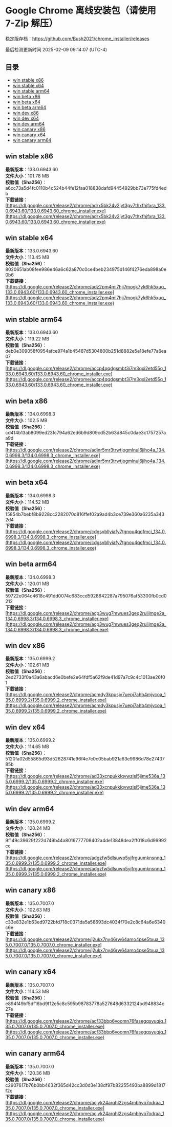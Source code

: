 # Google Chrome 离线安装包（请使用 7-Zip 解压）
稳定版存档：<https://github.com/Bush2021/chrome_installer/releases>

最后检测更新时间
2025-02-09 09:14:07 (UTC-4)

## 目录
* [win stable x86](https://github.com/Bush2021/chrome_installer?tab=readme-ov-file#win-stable-x86)
* [win stable x64](https://github.com/Bush2021/chrome_installer?tab=readme-ov-file#win-stable-x64)
* [win stable arm64](https://github.com/Bush2021/chrome_installer?tab=readme-ov-file#win-stable-arm64)
* [win beta x86](https://github.com/Bush2021/chrome_installer?tab=readme-ov-file#win-beta-x86)
* [win beta x64](https://github.com/Bush2021/chrome_installer?tab=readme-ov-file#win-beta-x64)
* [win beta arm64](https://github.com/Bush2021/chrome_installer?tab=readme-ov-file#win-beta-arm64)
* [win dev x86](https://github.com/Bush2021/chrome_installer?tab=readme-ov-file#win-dev-x86)
* [win dev x64](https://github.com/Bush2021/chrome_installer?tab=readme-ov-file#win-dev-x64)
* [win dev arm64](https://github.com/Bush2021/chrome_installer?tab=readme-ov-file#win-dev-arm64)
* [win canary x86](https://github.com/Bush2021/chrome_installer?tab=readme-ov-file#win-canary-x86)
* [win canary x64](https://github.com/Bush2021/chrome_installer?tab=readme-ov-file#win-canary-x64)
* [win canary arm64](https://github.com/Bush2021/chrome_installer?tab=readme-ov-file#win-canary-arm64)

## win stable x86
**最新版本**：133.0.6943.60  
**文件大小**：101.78 MB  
**校验值（Sha256）**：a6cc73a5d4fc0110b4c524b44fe12faa018838dafd94454929bb73e775fd4edb  
**下载链接**：[https://dl.google.com/release2/chrome/adrx5bk24v2jvt3gv7thxfhjfxra_133.0.6943.60/133.0.6943.60_chrome_installer.exe](https://dl.google.com/release2/chrome/adrx5bk24v2jvt3gv7thxfhjfxra_133.0.6943.60/133.0.6943.60_chrome_installer.exe)  

## win stable x64
**最新版本**：133.0.6943.60  
**文件大小**：113.45 MB  
**校验值（Sha256）**：8020651ab08fee986e46a6c62a870c0ce4beb234975d146f4276eda898a0e0b6  
**下载链接**：[https://dl.google.com/release2/chrome/adz2pm4mi7hjj7mogk7yk6hk5xuq_133.0.6943.60/133.0.6943.60_chrome_installer.exe](https://dl.google.com/release2/chrome/adz2pm4mi7hjj7mogk7yk6hk5xuq_133.0.6943.60/133.0.6943.60_chrome_installer.exe)  

## win stable arm64
**最新版本**：133.0.6943.60  
**文件大小**：119.22 MB  
**校验值（Sha256）**：deb0e309058f0954afce974a1b45487d5304800b251d8882e5e18efe77a6ea07  
**下载链接**：[https://dl.google.com/release2/chrome/accp4qqdgsmbt3i7m3qxi2etd55q_133.0.6943.60/133.0.6943.60_chrome_installer.exe](https://dl.google.com/release2/chrome/accp4qqdgsmbt3i7m3qxi2etd55q_133.0.6943.60/133.0.6943.60_chrome_installer.exe)  

## win beta x86
**最新版本**：134.0.6998.3  
**文件大小**：102.5 MB  
**校验值（Sha256）**：cd414b13ab8099ed23fc794a62ed6b9d809cd52b63d845c0dae3c1757257aa9d  
**下载链接**：[https://dl.google.com/release2/chrome/adinr5mr3trwtjogmlnul6jiho4a_134.0.6998.3/134.0.6998.3_chrome_installer.exe](https://dl.google.com/release2/chrome/adinr5mr3trwtjogmlnul6jiho4a_134.0.6998.3/134.0.6998.3_chrome_installer.exe)  

## win beta x64
**最新版本**：134.0.6998.3  
**文件大小**：114.52 MB  
**校验值（Sha256）**：15854b7bebf8b9228cc2282070d816ffef02a9ad4b3ce739e360a6235a3432d4  
**下载链接**：[https://dl.google.com/release2/chrome/cdgsvbllyiafy7tgnou4qofmci_134.0.6998.3/134.0.6998.3_chrome_installer.exe](https://dl.google.com/release2/chrome/cdgsvbllyiafy7tgnou4qofmci_134.0.6998.3/134.0.6998.3_chrome_installer.exe)  

## win beta arm64
**最新版本**：134.0.6998.3  
**文件大小**：120.01 MB  
**校验值（Sha256）**：59722e064c4618c491dd0074c683ccd5928642287a795076af53300fb0cd0212  
**下载链接**：[https://dl.google.com/release2/chrome/acp3wug7mwues3geq2ruljjmge2a_134.0.6998.3/134.0.6998.3_chrome_installer.exe](https://dl.google.com/release2/chrome/acp3wug7mwues3geq2ruljjmge2a_134.0.6998.3/134.0.6998.3_chrome_installer.exe)  

## win dev x86
**最新版本**：135.0.6999.2  
**文件大小**：102.61 MB  
**校验值（Sha256）**：2ed2733f0a43a6abacd6e0befe2e64fdf5a62f9de41d97a7c9c4c1013ae26f01  
**下载链接**：[https://dl.google.com/release2/chrome/acmdy3kpusjv7uepj7ahb4mjycoa_135.0.6999.2/135.0.6999.2_chrome_installer.exe](https://dl.google.com/release2/chrome/acmdy3kpusjv7uepj7ahb4mjycoa_135.0.6999.2/135.0.6999.2_chrome_installer.exe)  

## win dev x64
**最新版本**：135.0.6999.2  
**文件大小**：114.65 MB  
**校验值（Sha256）**：5120fa02d55865d93d52628741e96f4e7e0c05bab921a63e9986d78e2743785b  
**下载链接**：[https://dl.google.com/release2/chrome/ad33xcnpukklqvwzisl5jime536a_135.0.6999.2/135.0.6999.2_chrome_installer.exe](https://dl.google.com/release2/chrome/ad33xcnpukklqvwzisl5jime536a_135.0.6999.2/135.0.6999.2_chrome_installer.exe)  

## win dev arm64
**最新版本**：135.0.6999.2  
**文件大小**：120.24 MB  
**校验值（Sha256）**：9f149c39629f222d749b44a8016777708402a4de13848dea2ff018c6d99992ce  
**下载链接**：[https://dl.google.com/release2/chrome/adgzfw5dlsuwp5yjfrguumknsnnq_135.0.6999.2/135.0.6999.2_chrome_installer.exe](https://dl.google.com/release2/chrome/adgzfw5dlsuwp5yjfrguumknsnnq_135.0.6999.2/135.0.6999.2_chrome_installer.exe)  

## win canary x86
**最新版本**：135.0.7007.0  
**文件大小**：102.63 MB  
**校验值（Sha256）**：c33e832e1b63ed9722bfd718c0371da5a58693dc4034f70e2c8c64a6e6340c6e  
**下载链接**：[https://dl.google.com/release2/chrome/j2ukx7ny46rw64amo4pse5txua_135.0.7007.0/135.0.7007.0_chrome_installer.exe](https://dl.google.com/release2/chrome/j2ukx7ny46rw64amo4pse5txua_135.0.7007.0/135.0.7007.0_chrome_installer.exe)  

## win canary x64
**最新版本**：135.0.7007.0  
**文件大小**：114.53 MB  
**校验值（Sha256）**：e894f49bf5df16bd9f12e5c8c595b98783778a527648d6332124bd948834c27e  
**下载链接**：[https://dl.google.com/release2/chrome/acf33bbp6voomn76fasegqsyuqjq_135.0.7007.0/135.0.7007.0_chrome_installer.exe](https://dl.google.com/release2/chrome/acf33bbp6voomn76fasegqsyuqjq_135.0.7007.0/135.0.7007.0_chrome_installer.exe)  

## win canary arm64
**最新版本**：135.0.7007.0  
**文件大小**：120.36 MB  
**校验值（Sha256）**：c2907617b76b0bb4632f365d42cc3d0d3e138df97b82255493ba8899d1817f2c  
**下载链接**：[https://dl.google.com/release2/chrome/acjyk24arqhl2zgs4mbhyo7odraa_135.0.7007.0/135.0.7007.0_chrome_installer.exe](https://dl.google.com/release2/chrome/acjyk24arqhl2zgs4mbhyo7odraa_135.0.7007.0/135.0.7007.0_chrome_installer.exe)  

